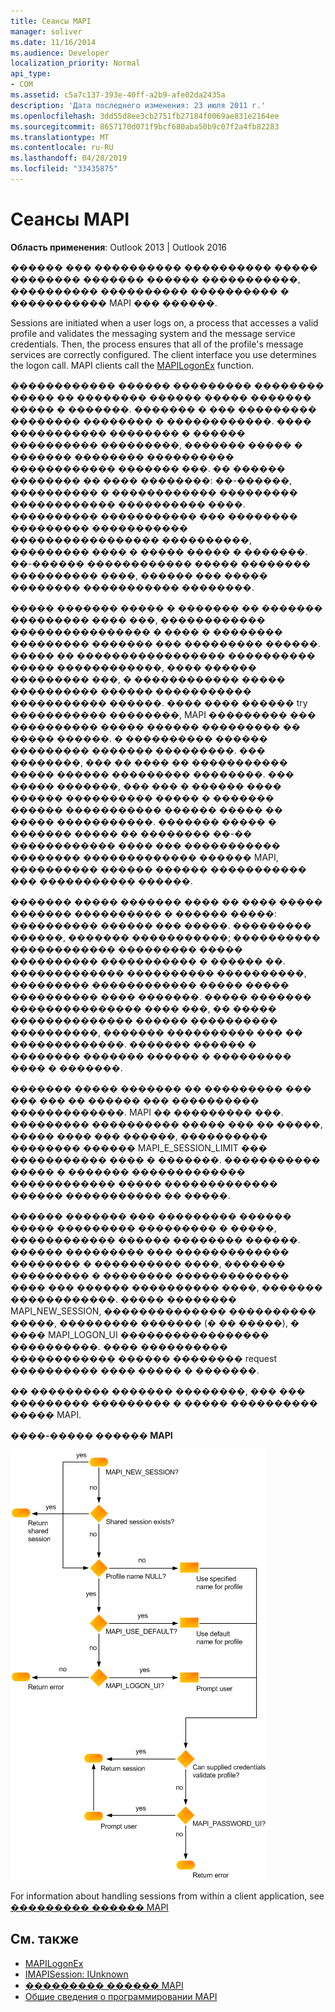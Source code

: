 ```yaml
---
title: Сеансы MAPI
manager: soliver
ms.date: 11/16/2014
ms.audience: Developer
localization_priority: Normal
api_type:
- COM
ms.assetid: c5a7c137-393e-40ff-a2b9-afe02da2435a
description: 'Дата последнего изменения: 23 июля 2011 г.'
ms.openlocfilehash: 3dd55d8ee3cb2751fb27184f0069ae831e2164ee
ms.sourcegitcommit: 8657170d071f9bcf680aba50b9c07f2a4fb82283
ms.translationtype: MT
ms.contentlocale: ru-RU
ms.lasthandoff: 04/28/2019
ms.locfileid: "33435875"
---
```

# <a name="mapi-sessions"></a>Сеансы MAPI

**Область применения**: Outlook 2013 | Outlook 2016 
  
������ ��� ���������� ���������� ����� �������� ������� ������ �����������, ���������� ���������� ���������� � ����������� MAPI ��� ������.
  
Sessions are initiated when a user logs on, a process that accesses a valid profile and validates the messaging system and the message service credentials. Then, the process ensures that all of the profile's message services are correctly configured. The client interface you use determines the logon call. MAPI clients call the [MAPILogonEx](mapilogonex.md) function. 
  
������������ ������ ��������� �������� ����� �� �������� ������ ����� ������� ����� � �������. ������� � ��� ��������� �������� �������� � ������������. ���� ����������� �������� � ������ ���������� ���������, ������� ����� � ������� �������� ���������� ������������ ������� ���. �� ������ �������� �� ���� ��������: ��-������, ���������� � ������������ ��������� ������������ ���������� ����. ���������� ����������� ��� �������� ��������� ����������� ����������������� ����������, ��������� ���� � ����� ����� � �������. ��-������ ������������ ����� �������� ���������� ����, ������ ��� ����� �������� ����������� ��������.
  
����� ������� ����� � ������� �� ������� ��������� ���� ���, ������������ ���������������� � ���� � �������� ��������� ������� ��� ��������� ������. ����� �� ����������������� ���������� ����� ������������, ���� ������ ��������� ���, � ������������ ����� ���������� ������ ����������� ����������� ������. ���� ���� ������ try ����������� ��������, MAPI ��������� ��� ���������� ����� ������ ��������� �� ����� ������. � ���������� ������ ��������� ������� ���������. ��� ��������, ��� �� ���� �� ����������� ����� ������ ��������� ��������. ��� ����� �������, ��� ��� � ������ ���� ������ ���������� ����� � ������� ������ ����������� ������ ����� �� ����� �����������. ������� ����� � ������� ����� �� �������� ��-�� ������������ ���� ��� ����������� �������� ������������� ������ MAPI, ���������� ������ ������ ����������� ��� ����������� ������. 
  
������� ����� ������� ���� �� ���� ����� ������� ���������� � ������ �����: ���������� ������ ��� �����. ��������� ������, ������� �����������; ���������� ������������ ��������� ����� ���������� ����������� � ������ ��. ������������� ���������� ����������, ��������� ������������ ����� ����� ���������� ���� �������. ����� ������� ��������������� ���� ���, �� ����� �������������� ������ ���������� ����������, ������� ���������� ��� �� �������������. ������� ������ � �������� ������� ������ � ��������� ���� � �������. 
  
������� ����� ������� �� ��������� ��� ��� ��� �� ������ ��� ���������� �������������. MAPI �� ��������� ���. ��������� ���������� ����� ��� �� �����, ����� ���� ��� ������, ���������� �������� ������ MAPI_E_SESSION_LIMIT ��� ����������� ���� � �������. ����������� ����� � ������� ������������� ������������ ����� ������������� ������ ����������� �� �����.
  
������ ������� ��� ��������� ������ ����� ��������� ��������� � �����, ������������ ������ �������� ������. ������ ��������� ��� ������������� �������� � ���������� ����, ������� ��������� � �������� ������������� ���� ��� ������ ���������� ����, ������� ������������. ����� �������� MAPI_NEW_SESSION, �������������� ���������� �����, ��������� ������� (� �� �����), � ���� MAPI_LOGON_UI ����������������� ����������. ���� ���������� ������������ ������ �������� request ���������� ���� ����� � �������.
  
�� ��������� ������� ��������, ��� ��� ��������� ��������� � ����� ���������� ����� MAPI.
  
**����-����� ������ MAPI**
  
![Flowchart сессии MAPI](media/amapi_47.gif "сеанса MAPI")
  
For information about handling sessions from within a client application, see [��������� ������ MAPI](mapi-session-handling.md)
  
## <a name="see-also"></a>См. также

- [MAPILogonEx](mapilogonex.md)  
- [IMAPISession: IUnknown](imapisessioniunknown.md)
- [��������� ������ MAPI](mapi-session-handling.md)  
- [Общие сведения о программировании MAPI](mapi-programming-overview.md)

